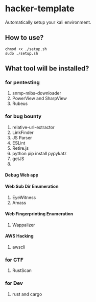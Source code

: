 # hacker-template
Automatically setup your kali environment.


## How to use?
```
chmod +x ./setup.sh
sudo ./setup.sh
```

## What tool will be installed?

### for pentesting
1. snmp-mibs-downloader
2. PowerView and SharpView
3. Rubeus

### for bug bounty

1. relative-url-extractor
2. LinkFinder
3. JS Parser
4. ESLint
5. Retire.js
6. python pip install pypykatz
7. getJS
8. 

#### Debug Web app

#### Web Sub Dir Enumeration
1. EyeWitness
2. Amass

#### Web Fingerprinting Enumeration
1. Wappalizer

#### AWS Hacking
1. awscli

### for CTF
1. RustScan

### for Dev
1. rust and cargo


